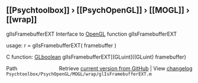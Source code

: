 ## [[Psychtoolbox]] &#8250; [[PsychOpenGL]] &#8250; [[MOGL]] &#8250; [[wrap]]

glIsFramebufferEXT  Interface to [OpenGL](OpenGL) function glIsFramebufferEXT  
  
usage:  r = glIsFramebufferEXT( framebuffer )  
  
C function:  [GLboolean](GLboolean) glIsFramebufferEXT[(GLuint]((GLuint) framebuffer)  




<div class="code_header" style="text-align:right;">
  <span style="float:left;">Path&nbsp;&nbsp;</span> <span class="counter">Retrieve <a href=
  "https://raw.github.com/Psychtoolbox-3/Psychtoolbox-3/beta/Psychtoolbox/PsychOpenGL/MOGL/wrap/glIsFramebufferEXT.m">current version from GitHub</a> | View <a href=
  "https://github.com/Psychtoolbox-3/Psychtoolbox-3/commits/beta/Psychtoolbox/PsychOpenGL/MOGL/wrap/glIsFramebufferEXT.m">changelog</a></span>
</div>
<div class="code">
  <code>Psychtoolbox/PsychOpenGL/MOGL/wrap/glIsFramebufferEXT.m</code>
</div>

